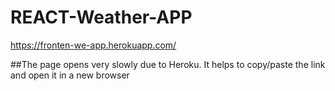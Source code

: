 # REACT-Weather-APP
https://fronten-we-app.herokuapp.com/

##The page opens very slowly due to Heroku. It helps to copy/paste the link and open it in a new browser
